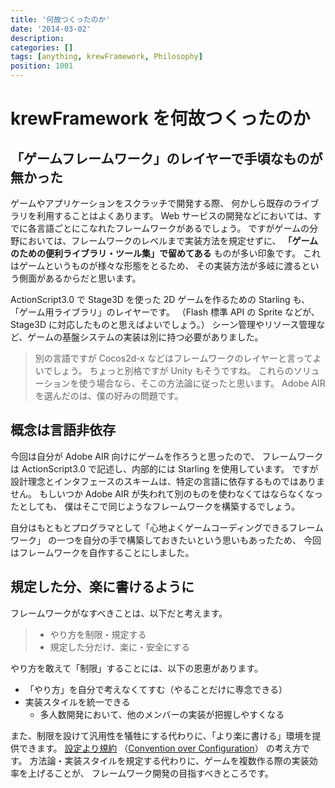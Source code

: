 ```yaml
---
title: '何故つくったのか'
date: '2014-03-02'
description:
categories: []
tags: [anything, krewFramework, Philosophy]
position: 1001
---
```


# krewFramework を何故つくったのか

## 「ゲームフレームワーク」のレイヤーで手頃なものが無かった

ゲームやアプリケーションをスクラッチで開発する際、
何かしら既存のライブラリを利用することはよくあります。
Web サービスの開発などにおいては、すでに各言語ごとにこなれたフレームワークがあるでしょう。
ですがゲームの分野においては、フレームワークのレベルまで実装方法を規定せずに、
**「ゲームのための便利ライブラリ・ツール集」で留めてある** ものが多い印象です。
これはゲームというものが様々な形態をとるため、
その実装方法が多岐に渡るという側面があるからだと思います。

ActionScript3.0 で Stage3D を使った 2D ゲームを作るための Starling も、
「ゲーム用ライブラリ」のレイヤーです。
（Flash 標準 API の Sprite などが、Stage3D に対応したものと思えばよいでしょう。）
シーン管理やリソース管理など、ゲームの基盤システムの実装は別に持つ必要がありました。

> 別の言語ですが Cocos2d-x などはフレームワークのレイヤーと言ってよいでしょう。
> ちょっと別格ですが Unity もそうですね。
> これらのソリューションを使う場合なら、そこの方法論に従ったと思います。
> Adobe AIR を選んだのは、僕の好みの問題です。


## 概念は言語非依存

今回は自分が Adobe AIR 向けにゲームを作ろうと思ったので、
フレームワークは ActionScript3.0 で記述し、内部的には Starling を使用しています。
ですが設計理念とインタフェースのスキームは、特定の言語に依存するものではありません。
もしいつか Adobe AIR が失われて別のものを使わなくてはならなくなったとしても、
僕はそこで同じようなフレームワークを構築するでしょう。

自分はもともとプログラマとして「心地よくゲームコーディングできるフレームワーク」
の一つを自分の手で構築しておきたいという思いもあったため、
今回はフレームワークを自作することにしました。


## 規定した分、楽に書けるように

フレームワークがなすべきことは、以下だと考えます。

> - やり方を制限・規定する
> - 規定した分だけ、楽に・安全にする

やり方を敢えて「制限」することには、以下の恩恵があります。

- 「やり方」を自分で考えなくてすむ（やることだけに専念できる）
- 実装スタイルを統一できる
    - 多人数開発において、他のメンバーの実装が把握しやすくなる

また、制限を設けて汎用性を犠牲にする代わりに、「より楽に書ける」環境を提供できます。
[設定より規約](http://ja.wikipedia.org/wiki/%E8%A8%AD%E5%AE%9A%E3%82%88%E3%82%8A%E8%A6%8F%E7%B4%84)
（[Convention over Configuration](http://en.wikipedia.org/wiki/Convention_over_configuration)）
の考え方です。
方法論・実装スタイルを規定する代わりに、ゲームを複数作る際の実装効率を上げることが、
フレームワーク開発の目指すべきところです。


